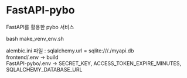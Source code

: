 # FastAPI-pybo
FastAPI를 활용한 pybo 서비스


bash make_venv_env.sh   

alembic.ini 파일 : sqlalchemy.url = sqlite:///./myapi.db   
frontend/.env -> build   
FastAPI-pybo/.env -> SECRET_KEY, ACCESS_TOKEN_EXPIRE_MINUTES, SQLALCHEMY_DATABASE_URL   

